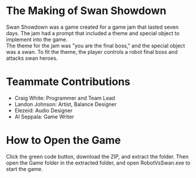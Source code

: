 # The Making of Swan Showdown
Swan Showdown was a game created for a game jam that lasted seven days. 
The jam had a prompt that included a theme and special object to implement into the game.  
The theme for the jam was "you are the final boss," and the special object was a swan.
To fit the theme, the player controls a robot final boss and attacks swan heroes.

# Teammate Contributions
- Craig White: Programmer and Team Lead
- Landon Johnson: Artist, Balance Designer
- Elezeid: Audio Designer
- Al Seppala: Game Writer

# How to Open the Game
Click the green code button, download the ZIP, and extract the folder. Then open the Game folder in the extracted folder, and open RobotVsSwan.exe to start the game.

